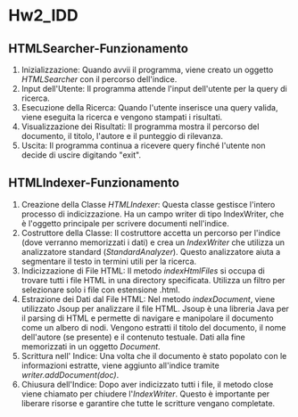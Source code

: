 # Hw2_IDD

## HTMLSearcher-Funzionamento
1. Inizializzazione: Quando avvii il programma, viene creato un oggetto *HTMLSearcher* con il percorso dell'indice.
2. Input dell'Utente: Il programma attende l'input dell'utente per la query di ricerca.
3. Esecuzione della Ricerca: Quando l'utente inserisce una query valida, viene eseguita la ricerca e vengono stampati i risultati.
4. Visualizzazione dei Risultati: Il programma mostra il percorso del documento, il titolo, l'autore e il punteggio di rilevanza.
 5. Uscita: Il programma continua a ricevere query finché l'utente non decide di uscire digitando "exit".

 ## HTMLIndexer-Funzionamento
 1. Creazione della Classe *HTMLIndexer*: Questa classe gestisce l'intero processo di indicizzazione. Ha un campo writer di tipo IndexWriter, che è l'oggetto principale per scrivere documenti nell'indice.
 2. Costruttore della Classe: Il costruttore accetta un percorso per l'indice (dove verranno memorizzati i dati) e crea un *IndexWriter* che utilizza un analizzatore standard (*StandardAnalyzer*). Questo analizzatore aiuta a segmentare il testo in termini utili per la ricerca.
 3. Indicizzazione di File HTML: Il metodo *indexHtmlFiles* si occupa di trovare tutti i file HTML in una directory specificata. Utilizza un filtro per selezionare solo i file con estensione .html.
4. Estrazione dei Dati dal File HTML:
 Nel metodo *indexDocument*, viene utilizzato Jsoup per analizzare il file HTML. Jsoup è una libreria Java per il parsing di HTML e permette di navigare e manipolare il documento come un albero di nodi.
Vengono estratti il titolo del documento, il nome dell'autore (se presente) e il contenuto testuale. Dati alla fine memorizzati in un oggetto *Document*.
5. Scrittura nell' Indice: Una volta che il documento è stato popolato con le informazioni estratte, viene aggiunto all'indice tramite *writer.addDocument(doc)*.
6. Chiusura dell'Indice: Dopo aver indicizzato tutti i file, il metodo close viene chiamato per chiudere l'*IndexWriter*. Questo è importante per liberare risorse e garantire che tutte le scritture vengano completate.